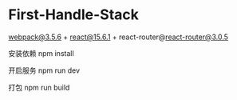 # First-Handle-Stack
webpack@3.5.6 + react@15.6.1 + react-router@react-router@3.0.5 

安装依赖
npm install 

开启服务
npm run dev

打包
npm run build
